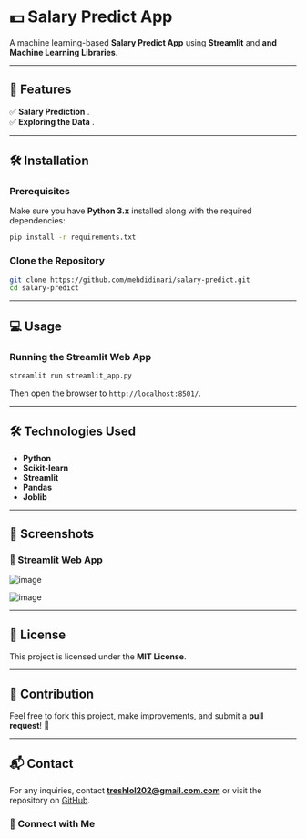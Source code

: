 # 💵 Salary Predict App

A machine learning-based **Salary Predict App** using **Streamlit** and **and Machine Learning Libraries**. 

---

## 🚀 Features

✅ **Salary Prediction** .  
✅ **Exploring the Data** .  

---

## 🛠️ Installation

### Prerequisites
Make sure you have **Python 3.x** installed along with the required dependencies:
```bash
pip install -r requirements.txt
```

### Clone the Repository
```bash
git clone https://github.com/mehdidinari/salary-predict.git
cd salary-predict
```

---

## 💻 Usage

###  Running the **Streamlit Web App**
```bash
streamlit run streamlit_app.py
```
Then open the browser to `http://localhost:8501/`.

---

## 🛠 Technologies Used
- **Python**
- **Scikit-learn**
- **Streamlit**
- **Pandas**
- **Joblib**

---

## 📸 Screenshots

### 📌 Streamlit Web App


![image](https://github.com/user-attachments/assets/ac885fed-a7b8-4d38-a710-a460e5e14728)

![image](https://github.com/user-attachments/assets/b2738179-82d0-4be8-8e16-4c0ef873f196)


---

## 📜 License
This project is licensed under the **MIT License**.

---

## 📢 Contribution
Feel free to fork this project, make improvements, and submit a **pull request**! 🚀

---

## 📬 Contact
For any inquiries, contact **treshlol202@gmail.com.com** or visit the repository on [GitHub](https://github.com/mehdidinari/Email_Filter).

### 🔗 Connect with Me
